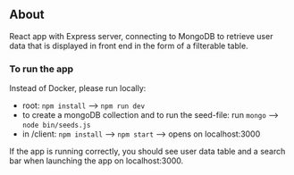 ## About

React app with Express server, connecting to MongoDB to retrieve user data that is displayed in front end in the form of a filterable table. 

### To run the app

Instead of Docker, please run locally:

- root: `npm install` --> `npm run dev`
- to create a mongoDB collection and to run the seed-file: run `mongo` --> `node bin/seeds.js`
- in /client: `npm install` --> `npm start` --> opens on localhost:3000

If the app is running correctly, you should see user data table and a search bar when launching the app on localhost:3000.
